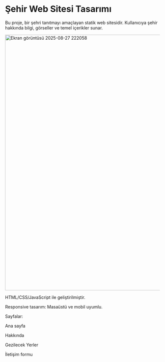 # Şehir Web Sitesi Tasarımı

Bu proje, bir şehri tanıtmayı amaçlayan statik web sitesidir. Kullanıcıya şehir hakkında bilgi, görseller ve temel içerikler sunar.

<img width="1333" height="834" alt="Ekran görüntüsü 2025-08-27 222058" src="https://github.com/user-attachments/assets/08db680b-f812-4611-a63a-42fc0528aabb" />



HTML/CSS/JavaScript ile geliştirilmiştir.

Responsive tasarım: Masaüstü ve mobil uyumlu.

Sayfalar:

Ana sayfa

Hakkında

Gezilecek Yerler

İletişim formu
